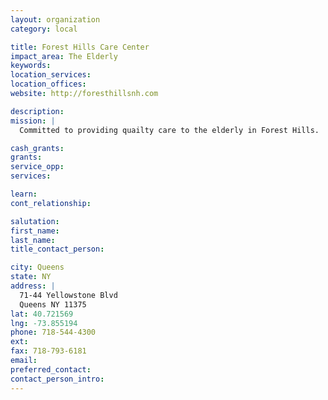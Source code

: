 ```yaml
---
layout: organization
category: local

title: Forest Hills Care Center
impact_area: The Elderly
keywords: 
location_services: 
location_offices: 
website: http://foresthillsnh.com

description: 
mission: |
  Committed to providing quailty care to the elderly in Forest Hills.

cash_grants: 
grants: 
service_opp: 
services: 

learn: 
cont_relationship: 

salutation: 
first_name: 
last_name: 
title_contact_person: 

city: Queens
state: NY
address: |
  71-44 Yellowstone Blvd  
  Queens NY 11375
lat: 40.721569
lng: -73.855194
phone: 718-544-4300
ext: 
fax: 718-793-6181
email: 
preferred_contact: 
contact_person_intro: 
---
```

